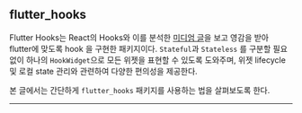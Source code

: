 ## flutter_hooks


Flutter Hooks는 React의 Hooks와 이를 분석한 [미디엄 글](https://medium.com/@dan_abramov/making-sense-of-react-hooks-fdbde8803889)을 보고 영감을 받아 flutter에 맞도록 hook 을 구현한 패키지이다. `Stateful`과 `Stateless` 를 구분할 필요 없이 하나의 `HookWidget`으로 모든 위젯을 표현할 수 있도록 도와주며, 위젯 lifecycle 및 로컬 state 관리와 관련하여 다양한 편의성을 제공한다. 

본 글에서는 간단하게 `flutter_hooks` 패키지를 사용하는 법을 살펴보도록 한다.


---

[flutter_hooks]: https://github.com/rrousselGit/flutter_hooks

[미디엄 글]: https://medium.com/@dan_abramov/making-sense-of-react-hooks-fdbde8803889

